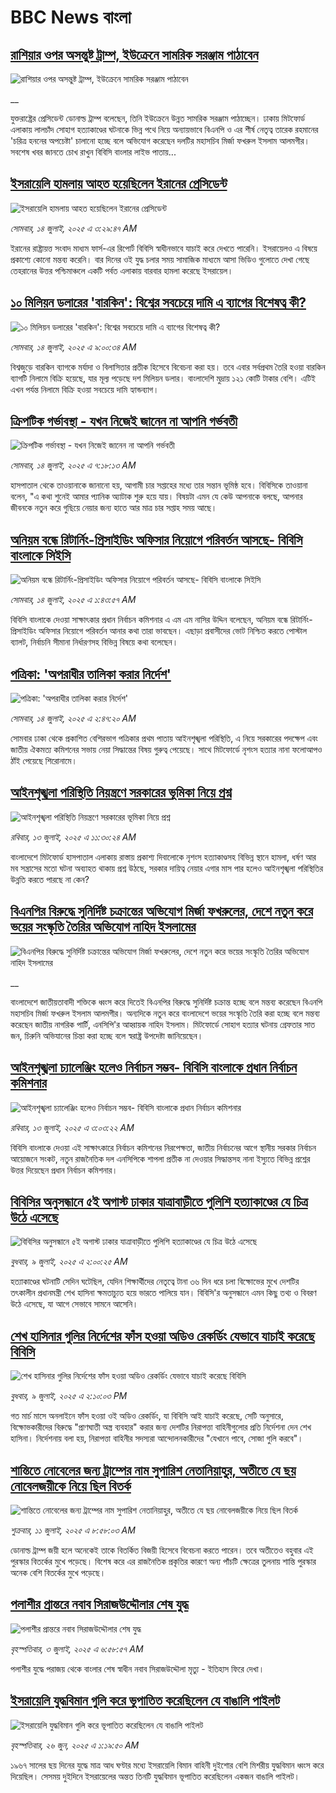 # BBC News বাংলা## [রাশিয়ার ওপর অসন্তুষ্ট ট্রাম্প, ইউক্রেনে সামরিক সরঞ্জাম পাঠাবেন](https://www.bbc.co.uk/bengali/live/crmvpnwn78mt?at_campaign=githubrss)![রাশিয়ার ওপর অসন্তুষ্ট ট্রাম্প, ইউক্রেনে সামরিক সরঞ্জাম পাঠাবেন](https://ichef.bbci.co.uk/ace/standard/240/cpsprodpb/bb85/live/84317830-609a-11f0-b5c5-012c5796682d.jpg)__যুক্তরাষ্ট্রের প্রেসিডেন্ট ডোনাল্ড ট্রাম্প বলেছেন, তিনি ইউক্রেনে উন্নত সামরিক সরঞ্জাম পাঠাচ্ছেন। ঢাকায় মিটফোর্ড এলাকায় লালচাঁদ সোহাগ হত্যাকাণ্ডের ঘটনাকে ভিন্ন পথে নিয়ে অন্যায়ভাবে বিএনপি ও এর শীর্ষ নেতৃত্ব তারেক রহমানের 'চরিত্র হননের অপচেষ্টা' চালানো হচ্ছে বলে অভিযোগ করেছেন দলটির মহাসচিব মির্জা ফখরুল ইসলাম আলমগীর। সবশেষ খবর জানতে চোখ রাখুন বিবিসি বাংলার লাইভ পাতায়...## [ইসরায়েলি হামলায় আহত হয়েছিলেন ইরানের প্রেসিডেন্ট](https://www.bbc.com/bengali/articles/c78nq964v9yo?at_campaign=githubrss)![ইসরায়েলি হামলায় আহত হয়েছিলেন ইরানের প্রেসিডেন্ট](https://ichef.bbci.co.uk/ace/ws/240/cpsprodpb/3cfc/live/713a2bd0-6060-11f0-960d-e9f1088a89fe.jpg)_সোমবার, ১৪ জুলাই, ২০২৫ এ ৩:২৯:৪৭ AM_ইরানের রাষ্ট্রায়ত্ত সংবাদ মাধ্যম  ফার্স-এর রিপোর্ট বিবিসি স্বাধীনভাবে যাচাই করে দেখতে পারেনি। ইসরায়েলও এ বিষয়ে প্রকাশ্যে কোনো মন্তব্য করেনি। বার দিনের ওই যুদ্ধ চলার সময় সামাজিক মাধ্যমে আসা ভিডিও গুলোতে দেখা গেছে তেহরানের উত্তর পশ্চিমাঞ্চলে একটি পর্বত এলাকায় বারবার হামলা করেছে ইসরায়েল।## [১০ মিলিয়ন ডলারের 'বারকিন': বিশ্বের সবচেয়ে দামি এ ব্যাগের বিশেষত্ব কী? ](https://www.bbc.com/bengali/articles/cx2leqgv8kxo?at_campaign=githubrss)![১০ মিলিয়ন ডলারের 'বারকিন': বিশ্বের সবচেয়ে দামি এ ব্যাগের বিশেষত্ব কী? ](https://ichef.bbci.co.uk/ace/ws/240/cpsprodpb/621a/live/7193a180-5f23-11f0-a40e-a1af2950b220.jpg)_সোমবার, ১৪ জুলাই, ২০২৫ এ ৯:০০:৩৪ AM_বিশ্বজুড়ে বারকিন ব্যাগকে মর্যাদা ও বিলাসিতার প্রতীক হিসেবে বিবেচনা করা হয়। তবে এবার সর্বপ্রথম তৈরি হওয়া বারকিন ব্যাগটি নিলামে বিক্রি হয়েছে, যার মূল্য পড়েছে দশ মিলিয়ন ডলার। বাংলাদেশি মুদ্রায় ১২১ কোটি টাকার বেশি। এটিই এখন পর্যন্ত নিলামে বিক্রি হওয়া সবচেয়ে দামি হ্যান্ডব্যাগ।## [ক্রিপটিক গর্ভাবস্থা - যখন নিজেই জানেন না আপনি গর্ভবতী](https://www.bbc.com/bengali/articles/cldyelv7ygqo?at_campaign=githubrss)![ক্রিপটিক গর্ভাবস্থা - যখন নিজেই জানেন না আপনি গর্ভবতী](https://ichef.bbci.co.uk/ace/ws/240/cpsprodpb/6ec7/live/40d0a300-39df-11ef-bbe0-29f79e992ddd.jpg)_সোমবার, ১৪ জুলাই, ২০২৫ এ ৭:১৮:১৩ AM_হাসপাতাল থেকে তাওয়ানাকে জানানো হয়, আগামী চার সপ্তাহের মধ্যে তার সন্তান ভূমিষ্ঠ হবে। বিবিসিকে তাওয়ানা বলেন, "এ কথা শুনেই আমার প্যানিক অ্যাটাক শুরু হয়ে যায়। বিষয়টা এমন যে কেউ আপনাকে বলছে, আপনার জীবনকে নতুন করে গুছিয়ে নেয়ার জন্য হাতে আর মাত্র চার সপ্তাহ সময় আছে।## [অনিয়ম বন্ধে রিটার্নিং-প্রিসাইডিং অফিসার নিয়োগে পরিবর্তন আসছে- বিবিসি বাংলাকে সিইসি ](https://www.bbc.com/bengali/articles/ckg3w9xdjl2o?at_campaign=githubrss)![অনিয়ম বন্ধে রিটার্নিং-প্রিসাইডিং অফিসার নিয়োগে পরিবর্তন আসছে- বিবিসি বাংলাকে সিইসি ](https://ichef.bbci.co.uk/ace/ws/240/cpsprodpb/5606/live/5b68ba00-5ffd-11f0-960d-e9f1088a89fe.jpg)_সোমবার, ১৪ জুলাই, ২০২৫ এ ১:৪৩:৫৭ AM_বিবিসি বাংলাকে দেওয়া সাক্ষাৎকার প্রধান নির্বাচন কমিশনার এ এম এম নাসির উদ্দিন বলেছেন, অনিয়ম বন্ধে রিটার্নিং-প্রিসাইডিং অফিসার নিয়োগে পরিবর্তন আনার কথা তারা ভাবছেন। এছাড়া প্রবাসীদের ভোট নিশ্চিত করতে পোস্টাল ব্যালট, নির্বাচনি সীমানা নির্ধারণসহ বিভিন্ন বিষয়ে কথা বলেছেন।## [পত্রিকা: 'অপরাধীর তালিকা করার নির্দেশ'](https://www.bbc.com/bengali/articles/clympn7gve1o?at_campaign=githubrss)![পত্রিকা: 'অপরাধীর তালিকা করার নির্দেশ'](https://ichef.bbci.co.uk/ace/ws/240/cpsprodpb/8b0f/live/f0329240-6058-11f0-afbe-871aca64e3ec.jpg)_সোমবার, ১৪ জুলাই, ২০২৫ এ ২:৪৭:২০ AM_সোমবার ঢাকা থেকে প্রকাশিত বেশিরভাগ পত্রিকার প্রথম পাতায় আইনশৃঙ্খলা পরিস্থিতি, এ  নিয়ে সরকারের পদক্ষেপ এবং জাতীয় ঐকমত্য কমিশনের সভায় নেয়া সিদ্ধান্তের বিষয় গুরুত্ব পেয়েছে। সাথে মিটফোর্ডে নৃশংস হত্যার নানা ফলোআপও ঠাঁই পেয়েছে শিরোনামে।## [ আইনশৃঙ্খলা পরিস্থিতি নিয়ন্ত্রণে সরকারের ভূমিকা নিয়ে প্রশ্ন](https://www.bbc.com/bengali/articles/c628556zl79o?at_campaign=githubrss)![ আইনশৃঙ্খলা পরিস্থিতি নিয়ন্ত্রণে সরকারের ভূমিকা নিয়ে প্রশ্ন](https://ichef.bbci.co.uk/ace/ws/240/cpsprodpb/1521/live/515fb3d0-5fd3-11f0-960d-e9f1088a89fe.jpg)_রবিবার, ১৩ জুলাই, ২০২৫ এ ১১:৩০:২৪ AM_বাংলাদেশে মিটফোর্ড হাসপাতাল এলাকায় রাস্তায় প্রকাশ্য দিবালোকে নৃশংস হত্যাকাণ্ডসহ বিভিন্ন স্থানে হামলা, ধর্ষণ আর মব সন্ত্রাসের মতো ঘটনা অব্যাহত থাকায় প্রশ্ন উঠছে, সরকার দায়িত্ব নেয়ার এগার মাস পার হলেও আইনশৃঙ্খলা পরিস্থিতির উন্নতি করতে পারছে না কেন?## [বিএনপির বিরুদ্ধে সুনির্দিষ্ট  চক্রান্তের অভিযোগ মির্জা ফখরুলের, দেশে নতুন করে ভয়ের সংস্কৃতি তৈরির অভিযোগ নাহিদ ইসলামের](https://www.bbc.co.uk/bengali/live/c62dk32xymrt?at_campaign=githubrss)![বিএনপির বিরুদ্ধে সুনির্দিষ্ট  চক্রান্তের অভিযোগ মির্জা ফখরুলের, দেশে নতুন করে ভয়ের সংস্কৃতি তৈরির অভিযোগ নাহিদ ইসলামের](https://ichef.bbci.co.uk/ace/standard/240/cpsprodpb/13d2/live/b8703300-6001-11f0-b5c5-012c5796682d.jpg)__বাংলাদেশে জাতীয়তাবাদী শক্তিকে ধ্বংস করে দিতেই বিএনপির বিরুদ্ধে সুনির্দিষ্ট চক্রান্ত হচ্ছে বলে মন্তব্য করেছেন বিএনপি মহাসচিব মির্জা ফখরুল ইসলাম আলমগীর। অন্যদিকে নতুন করে বাংলাদেশে ভয়ের সংস্কৃতি তৈরি করা হচ্ছে বলে মন্তব্য করেছেন জাতীয় নাগরিক পার্টি, এনসিপি'র আহ্বায়ক নাহিদ ইসলাম। মিটফোর্ডে সোহাগ হত্যার ঘটনায় গ্রেফতার সাত জন, চিরুনি অভিযানের চিন্তা করা হচ্ছে বলে স্বরাষ্ট্র উপদেষ্টা জানিয়েছেন।## [আইনশৃঙ্খলা চ্যালেঞ্জিং হলেও নির্বাচন সম্ভব- বিবিসি বাংলাকে প্রধান নির্বাচন কমিশনার](https://www.bbc.com/bengali/articles/cg4r05k20xzo?at_campaign=githubrss)![আইনশৃঙ্খলা চ্যালেঞ্জিং হলেও নির্বাচন সম্ভব- বিবিসি বাংলাকে প্রধান নির্বাচন কমিশনার](https://ichef.bbci.co.uk/ace/ws/240/cpsprodpb/c0c7/live/bfc2b880-5f2a-11f0-960d-e9f1088a89fe.jpg)_রবিবার, ১৩ জুলাই, ২০২৫ এ ৩:০৩:২২ AM_বিবিসি বাংলাকে দেওয়া এই সাক্ষাৎকারে নির্বাচন কমিশনের নিরপেক্ষতা, জাতীয় নির্বাচনের আগে স্থানীয় সরকার নির্বাচন আয়োজনে সংকট, নতুন রাজনৈতিক দল এনসিপিকে শাপলা প্রতীক না দেওয়ার সিদ্ধান্তসহ নানা ইস্যুতে বিভিন্ন প্রশ্নের উত্তর দিয়েছেন প্রধান নির্বাচন কমিশনার।## [বিবিসির অনুসন্ধানে ৫ই অগাস্ট ঢাকার যাত্রাবাড়ীতে পুলিশি হত্যাকাণ্ডের যে চিত্র উঠে এসেছে](https://www.bbc.com/bengali/articles/ce9x120d74yo?at_campaign=githubrss)![বিবিসির অনুসন্ধানে ৫ই অগাস্ট ঢাকার যাত্রাবাড়ীতে পুলিশি হত্যাকাণ্ডের যে চিত্র উঠে এসেছে](https://ichef.bbci.co.uk/ace/ws/240/cpsprodpb/f4e7/live/69ad1a10-5c70-11f0-960d-e9f1088a89fe.png)_বুধবার, ৯ জুলাই, ২০২৫ এ ২:০০:২৫ AM_হত্যাকাণ্ডের ঘটনাটি সেদিন ঘটেছিল, যেদিন শিক্ষার্থীদের নেতৃত্বে টানা ৩৬ দিন ধরে চলা বিক্ষোভের মুখে দেশটির তৎকালীন প্রধানমন্ত্রী শেখ হাসিনা ক্ষমতাচ্যুত হয়ে ভারতে পালিয়ে যান। বিবিসি'র অনুসন্ধানে এমন কিছু তথ্য ও বিবরণ উঠে এসেছে, যা আগে সেভাবে সামনে আসেনি।## [শেখ হাসিনার গুলির নির্দেশের ফাঁস হওয়া অডিও রেকর্ডিং যেভাবে যাচাই করেছে বিবিসি](https://www.bbc.com/bengali/articles/c75rx4w55xyo?at_campaign=githubrss)![শেখ হাসিনার গুলির নির্দেশের ফাঁস হওয়া অডিও রেকর্ডিং যেভাবে যাচাই করেছে বিবিসি](https://ichef.bbci.co.uk/ace/ws/240/cpsprodpb/56e5/live/14cd90c0-5cce-11f0-a40e-a1af2950b220.jpg)_বুধবার, ৯ জুলাই, ২০২৫ এ ২:১০:০৩ PM_গত মার্চ মাসে অনলাইনে ফাঁস হওয়া ওই অডিও রেকর্ডিং, যা বিবিসি আই যাচাই করেছে, সেটি অনুসারে, বিক্ষোভকারীদের বিরুদ্ধে "প্রাণঘাতী অস্ত্র ব্যবহার" করার জন্য দেশটির নিরাপত্তা বাহিনীগুলোর প্রতি নির্দেশনা দেন শেখ হাসিনা। নির্দেশনায় বলা হয়, নিরাপত্তা বাহিনীর সদস্যরা আন্দোলনকারীদের "যেখানে পাবে, সোজা গুলি করবে"।## [শান্তিতে নোবেলের জন্য ট্রাম্পের নাম সুপারিশ নেতানিয়াহুর, অতীতে যে ছয় নোবেলজয়ীকে নিয়ে ছিল বিতর্ক](https://www.bbc.com/bengali/articles/c3d1mgdr75eo?at_campaign=githubrss)![শান্তিতে নোবেলের জন্য ট্রাম্পের নাম সুপারিশ নেতানিয়াহুর, অতীতে যে ছয় নোবেলজয়ীকে নিয়ে ছিল বিতর্ক](https://ichef.bbci.co.uk/ace/ws/240/cpsprodpb/187a/live/08eb85f0-5d82-11f0-a40e-a1af2950b220.jpg)_শুক্রবার, ১১ জুলাই, ২০২৫ এ ৮:৫৮:০৩ AM_ডোনাল্ড ট্রাম্প জয়ী হলে অনেকেই তাকে বিতর্কিত বিজয়ী হিসেবে বিবেচনা করতে পারেন। তবে অতীতেও বহুবার এই পুরস্কার বিতর্কের মুখে পড়েছে। বিশেষ করে এর রাজনৈতিক প্রকৃতির কারণে অন্য পাঁচটি ক্ষেত্রের তুলনায় শান্তি পুরস্কার অনেক বেশি বিতর্কের মুখে পড়েছে।## [পলাশীর প্রান্তরে  নবাব সিরাজউদ্দৌলার শেষ যুদ্ধ](https://www.bbc.com/bengali/articles/c24vzv0mpypo?at_campaign=githubrss)![পলাশীর প্রান্তরে  নবাব সিরাজউদ্দৌলার শেষ যুদ্ধ](https://ichef.bbci.co.uk/ace/ws/240/cpsprodpb/fbee/live/deeb8c10-5759-11f0-960d-e9f1088a89fe.jpg)_বৃহস্পতিবার, ৩ জুলাই, ২০২৫ এ ৬:৫৮:৫৭ AM_পলাশীর যুদ্ধে পরাজয় থেকে বাংলার শেষ স্বাধীন নবাব সিরাজউদ্দৌলা মৃত্যু - ইতিহাস ফিরে দেখা।## [ইসরায়েলি যুদ্ধবিমান গুলি করে ভূপাতিত করেছিলেন যে বাঙালি পাইলট](https://www.bbc.com/bengali/articles/cx2vgyzvjzlo?at_campaign=githubrss)![ইসরায়েলি যুদ্ধবিমান গুলি করে ভূপাতিত করেছিলেন যে বাঙালি পাইলট](https://ichef.bbci.co.uk/ace/ws/240/cpsprodpb/8474/live/82f77130-51aa-11f0-8485-7bd50fa63665.jpg)_বৃহস্পতিবার, ২৬ জুন, ২০২৫ এ ১:১৯:৫০ AM_১৯৬৭ সালের ছয় দিনের যুদ্ধে মাত্র আধ ঘণ্টার মধ্যে ইসরায়েলি বিমান বাহিনী দুইশোর বেশি মিশরীয় যুদ্ধবিমান ধ্বংস করে দিয়েছিল। সেসময় দুইদিনে ইসরায়েলের অন্তত তিনটি যুদ্ধবিমান ভূপাতিত করেছিলেন একজন বাঙালি পাইলট।